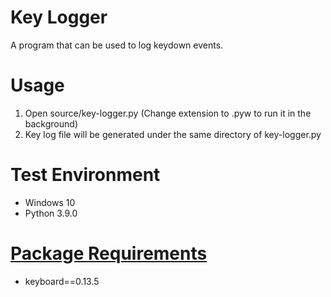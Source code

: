 # Key Logger
A program that can be used to log keydown events.

# Usage
1. Open source/key-logger.py (Change extension to .pyw to run it in the background)
2. Key log file will be generated under the same directory of key-logger.py

# Test Environment
+ Windows 10
+ Python 3.9.0

# [Package Requirements](https://github.com/Andre3000TW/code-vault/blob/master/key-logger/requirements.bat)
+ keyboard==0.13.5
